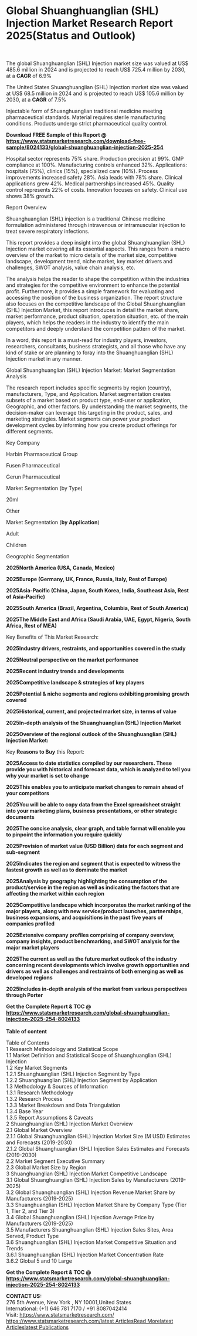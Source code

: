 <h1>Global Shuanghuanglian (SHL) Injection Market Research Report 2025(Status and Outlook)</h1><br/><p>The global Shuanghuanglian (SHL) Injection market size was valued at US$ 485.6 million in 2024 and is projected to reach US$ 725.4 million by 2030, at a <strong>CAGR</strong> of 6.9%</p><p>The United States Shuanghuanglian (SHL) Injection market size was valued at US$ 68.5 million in 2024 and is projected to reach US$ 105.6 million by 2030, at a <strong>CAGR</strong> of 7.5%</p><p>Injectable form of Shuanghuanglian traditional medicine meeting pharmaceutical standards. Material requires sterile manufacturing conditions. Products undergo strict pharmaceutical quality control.</p><p><strong>Download FREE Sample of this Report @ <a href="https://www.statsmarketresearch.com/download-free-sample/8024133/global-shuanghuanglian-injection-2025-254">https://www.statsmarketresearch.com/download-free-sample/8024133/global-shuanghuanglian-injection-2025-254</a></strong></p><p>Hospital sector represents 75% share. Production precision at 99%. GMP compliance at 100%. Manufacturing controls enhanced 32%. Applications: hospitals (75%), clinics (15%), specialized care (10%). Process improvements increased safety 28%. Asia leads with 78% share. Clinical applications grew 42%. Medical partnerships increased 45%. Quality control represents 22% of costs. Innovation focuses on safety. Clinical use shows 38% growth.</p><p>Report Overview</p><p>Shuanghuanglian (SHL) injection is a traditional Chinese medicine formulation administered through intravenous or intramuscular injection to treat severe respiratory infections.</p><p>This report provides a deep insight into the global Shuanghuanglian (SHL) Injection market covering all its essential aspects. This ranges from a macro overview of the market to micro details of the market size, competitive landscape, development trend, niche market, key market drivers and challenges, SWOT analysis, value chain analysis, etc.</p><p>The analysis helps the reader to shape the competition within the industries and strategies for the competitive environment to enhance the potential profit. Furthermore, it provides a simple framework for evaluating and accessing the position of the business organization. The report structure also focuses on the competitive landscape of the Global Shuanghuanglian (SHL) Injection Market, this report introduces in detail the market share, market performance, product situation, operation situation, etc. of the main players, which helps the readers in the industry to identify the main competitors and deeply understand the competition pattern of the market.</p><p>In a word, this report is a must-read for industry players, investors, researchers, consultants, business strategists, and all those who have any kind of stake or are planning to foray into the Shuanghuanglian (SHL) Injection market in any manner.</p><p>Global Shuanghuanglian (SHL) Injection Market: Market Segmentation Analysis</p><p>The research report includes specific segments by region (country), manufacturers, Type, and Application. Market segmentation creates subsets of a market based on product type, end-user or application, Geographic, and other factors. By understanding the market segments, the decision-maker can leverage this targeting in the product, sales, and marketing strategies. Market segments can power your product development cycles by informing how you create product offerings for different segments.</p><p>Key Company</p><p>Harbin Pharmaceutical Group</p><p>Fusen Pharmaceutical</p><p>Gerun Pharmaceutical</p><p>Market Segmentation (by Type)</p><p>20ml</p><p>Other</p><p>Market Segmentation (<strong>by Application</strong>)</p><p>Adult</p><p>Children</p><p>Geographic Segmentation</p><p><strong>2025North America (USA, Canada, Mexico)</strong></p><p><strong>2025Europe (Germany, UK, France, Russia, Italy, Rest of Europe)</strong></p><p><strong>2025Asia-Pacific (China, Japan, South Korea, India, Southeast Asia, Rest of Asia-Pacific)</strong></p><p><strong>2025South America (Brazil, Argentina, Columbia, Rest of South America)</strong></p><p><strong>2025The Middle East and Africa (Saudi Arabia, UAE, Egypt, Nigeria, South Africa, Rest of MEA)</strong></p><p>Key Benefits of This Market Research:</p><p><strong>2025Industry drivers, restraints, and opportunities covered in the study</strong></p><p><strong>2025Neutral perspective on the market performance</strong></p><p><strong>2025Recent industry trends and developments</strong></p><p><strong>2025Competitive landscape & strategies of <strong>key players</strong></strong></p><p><strong>2025Potential & niche segments and regions exhibiting promising growth covered</strong></p><p><strong>2025Historical, current, and projected market size, in terms of value</strong></p><p><strong>2025In-depth analysis of the Shuanghuanglian (SHL) Injection Market</strong></p><p><strong>2025Overview of the regional outlook of the Shuanghuanglian (SHL) Injection Market:</strong></p><p>Key <strong>Reasons to Buy</strong> this Report:</p><p><strong>2025Access to date statistics compiled by our researchers. These provide you with historical and forecast data, which is analyzed to tell you why your market is set to change</strong></p><p><strong>2025This enables you to anticipate market changes to remain ahead of your competitors</strong></p><p><strong>2025You will be able to copy data from the Excel spreadsheet straight into your marketing plans, business presentations, or other strategic documents</strong></p><p><strong>2025The concise analysis, clear graph, and table format will enable you to pinpoint the information you require quickly</strong></p><p><strong>2025Provision of market value (USD Billion) data for each segment and sub-segment</strong></p><p><strong>2025Indicates the region and segment that is expected to witness the fastest growth as well as to dominate the market</strong></p><p><strong>2025Analysis by geography highlighting the consumption of the product/service in the region as well as indicating the factors that are affecting the market within each region</strong></p><p><strong>2025Competitive landscape which incorporates the market ranking of the <strong>major players</strong>, along with new service/product launches, partnerships, business expansions, and acquisitions in the past five years of companies profiled</strong></p><p><strong>2025Extensive company profiles comprising of company overview, company insights, product benchmarking, and SWOT analysis for the major market players</strong></p><p><strong>2025The current as well as the future market outlook of the industry concerning recent developments which involve growth opportunities and drivers as well as challenges and restraints of both emerging as well as developed regions</strong></p><p><strong>2025Includes in-depth analysis of the market from various perspectives through Porter</strong></p><div><b>Get the Complete Report & TOC @ <a href="https://www.statsmarketresearch.com/global-shuanghuanglian-injection-2025-254-8024133">https://www.statsmarketresearch.com/global-shuanghuanglian-injection-2025-254-8024133</a></b></div><br><b>Table of content</b><p>Table of Contents<br /> 1 Research Methodology and Statistical Scope<br /> 1.1 Market Definition and Statistical Scope of Shuanghuanglian (SHL) Injection<br /> 1.2 Key Market Segments<br /> 1.2.1 Shuanghuanglian (SHL) Injection Segment by Type<br /> 1.2.2 Shuanghuanglian (SHL) Injection Segment by Application<br /> 1.3 Methodology & Sources of Information<br /> 1.3.1 Research Methodology<br /> 1.3.2 Research Process<br /> 1.3.3 Market Breakdown and Data Triangulation<br /> 1.3.4 Base Year<br /> 1.3.5 Report Assumptions & Caveats<br /> 2 Shuanghuanglian (SHL) Injection Market Overview<br /> 2.1 Global Market Overview<br /> 2.1.1 Global Shuanghuanglian (SHL) Injection Market Size (M USD) Estimates and Forecasts (2019-2030)<br /> 2.1.2 Global Shuanghuanglian (SHL) Injection Sales Estimates and Forecasts (2019-2030)<br /> 2.2 Market Segment Executive Summary<br /> 2.3 Global Market Size by Region<br /> 3 Shuanghuanglian (SHL) Injection Market Competitive Landscape<br /> 3.1 Global Shuanghuanglian (SHL) Injection Sales by Manufacturers (2019-2025)<br /> 3.2 Global Shuanghuanglian (SHL) Injection Revenue Market Share by Manufacturers (2019-2025)<br /> 3.3 Shuanghuanglian (SHL) Injection Market Share by Company Type (Tier 1, Tier 2, and Tier 3)<br /> 3.4 Global Shuanghuanglian (SHL) Injection Average Price by Manufacturers (2019-2025)<br /> 3.5 Manufacturers Shuanghuanglian (SHL) Injection Sales Sites, Area Served, Product Type<br /> 3.6 Shuanghuanglian (SHL) Injection Market Competitive Situation and Trends<br /> 3.6.1 Shuanghuanglian (SHL) Injection Market Concentration Rate<br /> 3.6.2 Global 5 and 10 Large<br><div><b>Get the Complete Report & TOC @ <a href="https://www.statsmarketresearch.com/global-shuanghuanglian-injection-2025-254-8024133">https://www.statsmarketresearch.com/global-shuanghuanglian-injection-2025-254-8024133</a></b></div></p> <b>CONTACT US:</b><br>276 5th Avenue, New York , NY 10001,United States<br>International: (+1) 646 781 7170 / +91 8087042414<br>Visit: <a href="https://www.statsmarketresearch.com/">https://www.statsmarketresearch.com/</a><br><a href="https://gyeongbokgung.com">https://www.statsmarketresearch.com/</a><a href="https://hallyeomaritime.com">latest Articles</a><a href="https://jingwansa.com">Read More</a><a href=https://nguoiviet.jp/">latest Articles</a><a href="https://www.intelmarketresearch.com/">latest Publications</a>